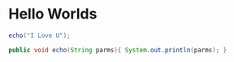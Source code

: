 # Hello Worlds
```java
echo("I Love U");

public void echo(String parms){ System.out.println(parms); }
```
